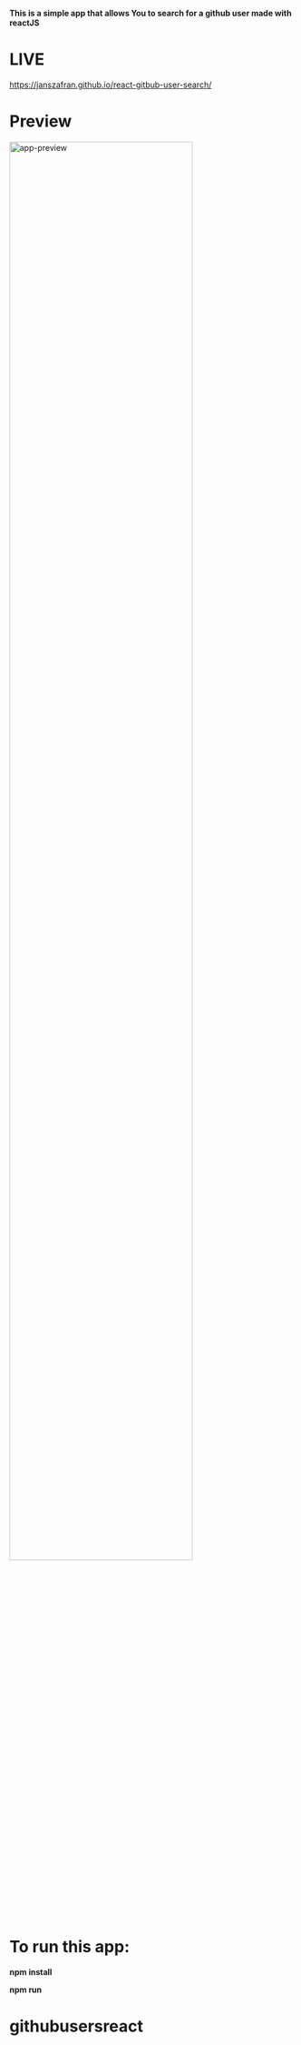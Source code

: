 **This is a simple app that allows You to search for a github user made with reactJS**

<h1>LIVE</h1>

https://janszafran.github.io/react-gitbub-user-search/

# Preview
<div>
  <img src="https://imgur.com/wywNyIw.gif" alt="app-preview" width="80%">
</div>

# To run this app:

**npm install**

**npm run**
# githubusersreact
